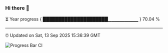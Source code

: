 ### Hi there 👋

⏳ Year progress { █████████████████████▁▁▁▁▁▁▁▁▁ } 70.04 %

---

⏰ Updated on Sat, 13 Sep 2025 15:36:39 GMT

![Progress Bar CI](https://github.com/IshwaranRudhara/GIT-ACTION/workflows/Progress%20Bar%20CI/badge.svg)
